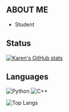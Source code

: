 ## ABOUT ME 
- Student

## Status
  [![Karen's GitHub stats](https://github-readme-stats.vercel.app/api?username=lilyturfss&theme=omni&show_icons=true)](https://github.com/lilyturfss/github-readme-stats)


<div class="space">
</div>

## Languages
![Python](https://img.shields.io/badge/Python-green?style=for-the-badge&logo=python&logoColor=white) 
![C++](https://img.shields.io/badge/C++-blue?style=for-the-badge&logo=cplusplus&logoColor=white)

  ![Top Langs](https://github-readme-stats.vercel.app/api/top-langs/?username=lilyturfss&theme=omni)
